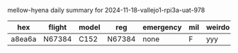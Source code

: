 mellow-hyena daily summary for 2024-11-18-vallejo1-rpi3a-uat-978

|hex|flight|model|reg|emergency|mil|weirdo|
|--|--|--|--|--|--|--|
|a8ea6a|N67384|C152|N67384|none|F|yyy|
